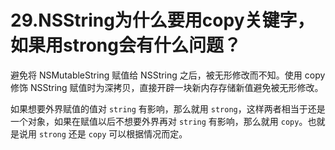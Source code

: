 # 29.NSString为什么要用copy关键字，如果用strong会有什么问题？

避免将 NSMutableString 赋值给 NSString 之后，被无形修改而不知。使用 copy 修饰 NSString 赋值时为深拷贝，直接开辟一块新内存存储新值避免被无形修改。

如果想要外界赋值的值对 `string` 有影响，那么就用 `strong`，这样两者相当于还是一个对象，如果在赋值以后不想要外界再对 `string` 有影响，那么就用 `copy`。也就是说用 `strong` 还是 `copy` 可以根据情况而定。